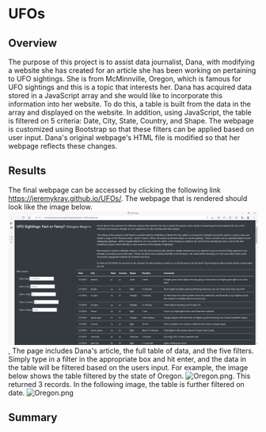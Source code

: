 # UFOs
## Overview
The purpose of this project is to assist data journalist, Dana, with modifying a website she has created for an article she has been working on pertaining to UFO sightings. She is from McMinnville, Oregon, which is famous for UFO sightings and this is a topic that interests her. Dana has acquired data stored in a JavaScript array and she would like to incorporate this information into her website. To do this, a table is built from the data in the array and displayed on the website. In addition, using JavaScript, the table is filtered on 5 criteria: Date, City, State, Country, and Shape. The webpage is customized using Bootstrap so that these filters can be applied based on user input. Dana's original webpage's HTML file is modified so that her webpage reflects these changes.  
## Results
The final webpage can be accessed by clicking the following link https://jeremykray.github.io/UFOs/. The webpage that is rendered should look like the image below. ![UFO webpage](static/images/UnFiltered_Webpage.png), The page includes Dana's article, the full table of data, and the five filters. Simply type in a filter in the appropriate box and hit enter, and the data in the table will be filtered based on the users input. For example, the image below shows the table filtered by the state of Oregon. ![Oregon.png](path). This returned 3 records. In the following image, the table is further filtered on date. ![Oregon.png](path)
## Summary
